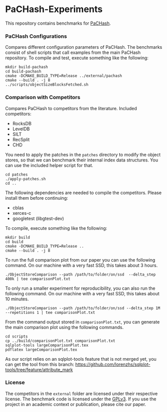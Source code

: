 # PaCHash-Experiments

This repository contains benchmarks for [PaCHash](https://github.com/ByteHamster/PaCHash).

### PaCHash Configurations
Compares different configuration parameters of PaCHash.
The benchmarks consist of shell scripts that call examples from the main PaCHash repository.
To compile and test, execute something like the following:

```
mkdir build-pachash
cd build-pachash
cmake -DCMAKE_BUILD_TYPE=Release ../external/pachash
cmake --build . -j 8
../scripts/objectSizeBlocksFetched.sh
```

### Comparison with Competitors
Compares PaCHash to competitors from the literature.
Included competitors:

- RocksDB
- LevelDB
- SILT
- RecSplit
- CHD

You need to apply the patches in the `patches` directory to modify the object stores,
so that we can benchmark their internal index data structures.
You can use the included helper script for that.

```
cd patches
./apply-patches.sh
cd ..
```

The following dependencies are needed to compile the competitors.
Please install them before continuing:

- cblas
- xerces-c
- googletest (libgtest-dev)

To compile, execute something like the following:

```
mkdir build
cd build 
cmake -DCMAKE_BUILD_TYPE=Release ..
cmake --build . -j 8
```

To run the full comparison plot from our paper you can use the following command.
On our machine with a very fast SSD, this takes about 3 hours.

```
./ObjectStoreComparison --path /path/to/folder/on/ssd  --delta_step 400k | tee comparisonPlot.txt
```

To only run a smaller experiment for reproducibility, you can also run the following command.
On our machine with a very fast SSD, this takes about 10 minutes.

```
./ObjectStoreComparison --path /path/to/folder/on/ssd --delta_step 1M --repetitions 1 | tee comparisonPlot.txt
```

From the command output stored in `comparisonPlot.txt`, you can generate the main comparison plot using the following commands.

```
cd scripts
cp ../build/comparisonPlot.txt comparisonPlot.txt
sqlplot-tools largeComparisonPlot.tex
pdflatex largeComparisonPlot.tex
```

As our script relies on an sqlplot-tools feature that is not merged yet, you can get the tool from this branch: https://github.com/lorenzhs/sqlplot-tools/tree/feature/attribute_mark

### License
The competitors in the `external` folder are licensed under their respective license.
The benchmark code is licensed under the [GPLv3](/LICENSE).
If you use the project in an academic context or publication, please cite our paper.
